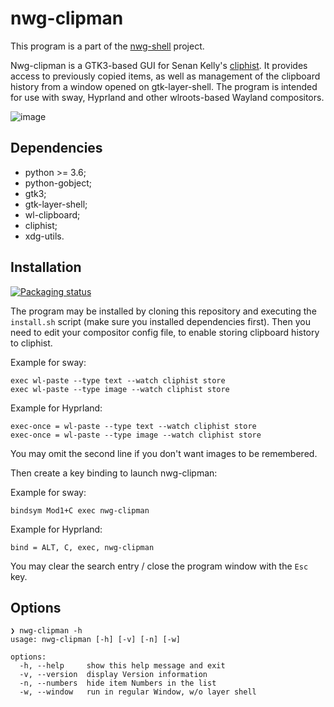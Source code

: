 # nwg-clipman

This program is a part of the [nwg-shell](https://nwg-piotr.github.io/nwg-shell) project.

Nwg-clipman is a GTK3-based GUI for Senan Kelly's [cliphist](https://github.com/sentriz/cliphist). It provides access to previously copied items, as well 
as management of the clipboard history from a window opened on gtk-layer-shell. The program is intended for use with
sway, Hyprland and other wlroots-based Wayland compositors.

![image](https://github.com/nwg-piotr/nwg-clipman/assets/20579136/70ce9ed2-8ed4-4131-8abc-fcfe057964ef)

## Dependencies

- python >= 3.6;
- python-gobject;
- gtk3;
- gtk-layer-shell;
- wl-clipboard;
- cliphist;
- xdg-utils.

## Installation

[![Packaging status](https://repology.org/badge/vertical-allrepos/nwg-clipman.svg)](https://repology.org/project/nwg-clipman/versions)

The program may be installed by cloning this repository and executing the `install.sh` script (make sure you installed
dependencies first). Then you need to edit your compositor config file, to enable storing clipboard history to cliphist.

Example for sway:

```text
exec wl-paste --type text --watch cliphist store
exec wl-paste --type image --watch cliphist store
```

Example for Hyprland:

```text
exec-once = wl-paste --type text --watch cliphist store
exec-once = wl-paste --type image --watch cliphist store
```

You may omit the second line if you don't want images to be remembered.

Then create a key binding to launch nwg-clipman:

Example for sway:

```text
bindsym Mod1+C exec nwg-clipman
```

Example for Hyprland:

```text
bind = ALT, C, exec, nwg-clipman
```

You may clear the search entry / close the program window with the `Esc` key.

## Options

```text
❯ nwg-clipman -h
usage: nwg-clipman [-h] [-v] [-n] [-w]

options:
  -h, --help     show this help message and exit
  -v, --version  display Version information
  -n, --numbers  hide item Numbers in the list
  -w, --window   run in regular Window, w/o layer shell
```
